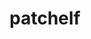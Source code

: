 ---
title: "patchelf"
layout: cache
categories: [package, develop-2024-06-16]
meta: {"versions": ["0.17.2"], "compilers": ["gcc@=10.2.1", "gcc@=11.4.0"], "oss": ["centos7", "ubuntu22.04"], "platforms": ["linux"], "targets": ["neoverse_v1", "x86_64_v3"], "stacks": ["developer-tools-manylinux2014", "e4s", "e4s-neoverse_v1", "ml-linux-x86_64-cpu", "ml-linux-x86_64-cuda", "root", "tutorial"], "num_specs": 3, "num_specs_by_stack": {"tutorial": 1, "ml-linux-x86_64-cpu": 1, "e4s": 1, "root": 3, "ml-linux-x86_64-cuda": 1, "e4s-neoverse_v1": 1, "developer-tools-manylinux2014": 1}}
spec_details: [{"hash": "qovbd5swu3dmp22f5leqpm4qwdwfbjo2", "compiler": "gcc@=11.4.0", "versions": ["0.17.2"], "os": "ubuntu22.04", "platform": "linux", "target": "x86_64_v3", "variants": ["build_system=autotools"], "stacks": ["tutorial", "ml-linux-x86_64-cpu", "e4s", "root", "ml-linux-x86_64-cuda"], "size": "-", "tarball": "https://binaries.spack.io/releases/develop-2024-06-16/build_cache/linux-ubuntu22.04-x86_64_v3/gcc-11.4.0/patchelf-0.17.2/linux-ubuntu22.04-x86_64_v3-gcc-11.4.0-patchelf-0.17.2-qovbd5swu3dmp22f5leqpm4qwdwfbjo2.spack"}, {"hash": "bedaiedru4aat6hvp5gqfhh6is2t4to4", "compiler": "gcc@=11.4.0", "versions": ["0.17.2"], "os": "ubuntu22.04", "platform": "linux", "target": "neoverse_v1", "variants": ["build_system=autotools"], "stacks": ["e4s-neoverse_v1", "root"], "size": "-", "tarball": "https://binaries.spack.io/releases/develop-2024-06-16/build_cache/linux-ubuntu22.04-neoverse_v1/gcc-11.4.0/patchelf-0.17.2/linux-ubuntu22.04-neoverse_v1-gcc-11.4.0-patchelf-0.17.2-bedaiedru4aat6hvp5gqfhh6is2t4to4.spack"}, {"hash": "ltyjmw5rpj2vpq2lc3kchov7xvf73vqm", "compiler": "gcc@=10.2.1", "versions": ["0.17.2"], "os": "centos7", "platform": "linux", "target": "x86_64_v3", "variants": ["build_system=autotools"], "stacks": ["developer-tools-manylinux2014", "root"], "size": "-", "tarball": "https://binaries.spack.io/releases/develop-2024-06-16/build_cache/linux-centos7-x86_64_v3/gcc-10.2.1/patchelf-0.17.2/linux-centos7-x86_64_v3-gcc-10.2.1-patchelf-0.17.2-ltyjmw5rpj2vpq2lc3kchov7xvf73vqm.spack"}]
---